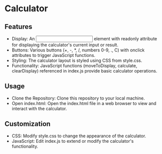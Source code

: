 # Calculator



## Features
- Display: An <input> element with readonly attribute for displaying the calculator's current input or result.
- Buttons: Various buttons (+, -, *, /, numbers 0-9, ., C) with onclick attributes to trigger JavaScript  functions.
- Styling: The calculator layout is styled using CSS from style.css.
- Functionality: JavaScript functions (moveToDisplay, calculate, clearDisplay) referenced in index.js provide basic calculator operations.

## Usage
- Clone the Repository: Clone this repository to your local machine.
- Open index.html: Open the index.html file in a web browser to view and interact with the calculator.

## Customization
- CSS: Modify style.css to change the appearance of the calculator.
- JavaScript: Edit index.js to extend or modify the calculator's functionality.
